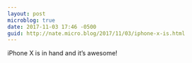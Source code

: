 ```yaml
---
layout: post
microblog: true
date: 2017-11-03 17:46 -0500
guid: http://nate.micro.blog/2017/11/03/iphone-x-is.html
---
```

iPhone X is in hand and it’s awesome!
